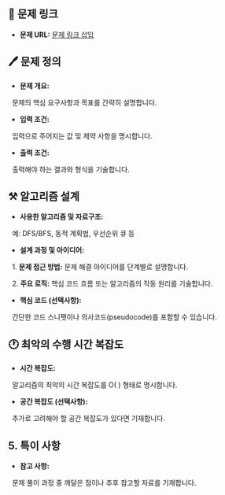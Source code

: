 ## 🔗 문제 링크

- ****문제 URL:**** [문제 링크 삽입](#)

  

## 🖊️ 문제 정의

- ****문제 개요:****  

  문제의 핵심 요구사항과 목표를 간략히 설명합니다.

- ****입력 조건:****  

  입력으로 주어지는 값 및 제약 사항을 명시합니다.

- ****출력 조건:****  

  출력해야 하는 결과와 형식을 기술합니다.

  

## ⚒️ 알고리즘 설계

- ****사용한 알고리즘 및 자료구조:****  

  예: DFS/BFS, 동적 계획법, 우선순위 큐 등

- ****설계 과정 및 아이디어:****  

  1. ****문제 접근 방법:**** 문제 해결 아이디어를 단계별로 설명합니다.  

  2. ****주요 로직:**** 핵심 코드 흐름 또는 알고리즘의 작동 원리를 기술합니다.

- ****핵심 코드 (선택사항):****  

  간단한 코드 스니펫이나 의사코드(pseudocode)를 포함할 수 있습니다.

  

## 🕐 최악의 수행 시간 복잡도

- ****시간 복잡도:****  

  알고리즘의 최악의 시간 복잡도를 O( ) 형태로 명시합니다.

- ****공간 복잡도 (선택사항):****  

  추가로 고려해야 할 공간 복잡도가 있다면 기재합니다.

  

## 5. 특이 사항 
- ****참고 사항:****  

  문제 풀이 과정 중 깨달은 점이나 추후 참고할 자료를 기재합니다.
